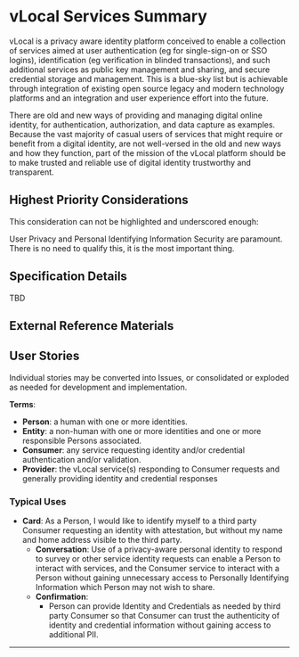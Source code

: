 <!--
 Copyright (C) 2022 Code for Vegas Foundation
 
 This file is part of ov-vlocal.
 
 ov-vlocal is free software: you can redistribute it and/or modify
 it under the terms of the GNU General Public License as published by
 the Free Software Foundation, either version 3 of the License, or
 (at your option) any later version.
 
 ov-vlocal is distributed in the hope that it will be useful,
 but WITHOUT ANY WARRANTY; without even the implied warranty of
 MERCHANTABILITY or FITNESS FOR A PARTICULAR PURPOSE.  See the
 GNU General Public License for more details.
 
 You should have received a copy of the GNU General Public License
 along with ov-vlocal.  If not, see <http://www.gnu.org/licenses/>.
-->

# vLocal Services Summary

vLocal is a privacy aware identity platform conceived to enable a collection of services aimed at user authentication (eg for single-sign-on or SSO logins), identification (eg verification in blinded transactions), and such additional services as public key management and sharing, and secure credential storage and management. This is a blue-sky list but is achievable through integration of existing open source legacy and modern technology platforms and an integration and user experience effort into the future.

There are old and new ways of providing and managing digital online identity, for authentication, authorization, and data capture as examples. Because the vast majority of casual users of services that might require or benefit from a digital identity, are not well-versed in the old and new ways and how they function, part of the mission of the vLocal platform should be to make trusted and reliable use of digital identity trustworthy and transparent.

## Highest Priority Considerations

This consideration can not be highlighted and underscored enough:

User Privacy and Personal Identifying Information Security are paramount. There is no need to qualify this, it is the most important thing.

## Specification Details

TBD

## External Reference Materials

## User Stories

Individual stories may be converted into Issues, or consolidated or exploded as needed for development and implementation.

**Terms**:

- **Person**: a human with one or more identities.
- **Entity**: a non-human with one or more identities and one or more responsible Persons associated.
- **Consumer**: any service requesting identity and/or credential authentication and/or validation.
- **Provider**: the vLocal service(s) responding to Consumer requests and generally providing identity and credential responses

### Typical Uses

- **Card**: As a Person, I would like to identify myself to a third party Consumer requesting an identity with attestation, but without my name and home address visible to the third party.
  - **Conversation**: Use of a privacy-aware personal identity to respond to survey or other service identity requests can enable a Person to interact with services, and the Consumer service to interact with a Person without gaining unnecessary access to Personally Identifying Information which Person may not wish to share.
  - **Confirmation**:
    - Person can provide Identity and Credentials as needed by third party Consumer so that Consumer can trust the authenticity of identity and credential information without gaining access to additional PII.

---
